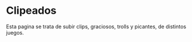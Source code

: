 # Clipeados

Esta pagina se trata de subir clips, graciosos, trolls y picantes, de distintos juegos.
